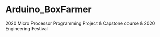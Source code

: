# Arduino_BoxFarmer
2020 Micro Processor Programming Project &amp; Capstone course &amp; 2020 Engineering Festival
